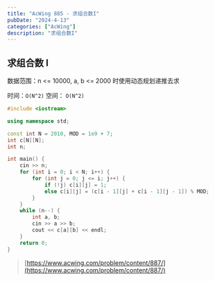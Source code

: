 ```yaml
---
title: "AcWing 885 - 求组合数I"
pubDate: "2024-4-13"
categories: ["AcWing"]
description: "求组合数I"
---
```


## 求组合数 I

数据范围：n <= 10000, a, b <= 2000 时使用动态规划递推去求

时间：`O(N^2)` 空间： `O(N^2)`

```c++
#include <iostream>

using namespace std;

const int N = 2010, MOD = 1e9 + 7;
int c[N][N];
int n;

int main() {
    cin >> n;
    for (int i = 0; i < N; i++) {
        for (int j = 0; j <= i; j++) {
            if (!j) c[i][j] = 1;
            else c[i][j] = (c[i - 1][j] + c[i - 1][j - 1]) % MOD;
        }
    }
    while (n--) {
        int a, b;
        cin >> a >> b;
        cout << c[a][b] << endl;
    }
    return 0;
}
```

> [https://www.acwing.com/problem/content/887/](https://www.acwing.com/problem/content/887/)
